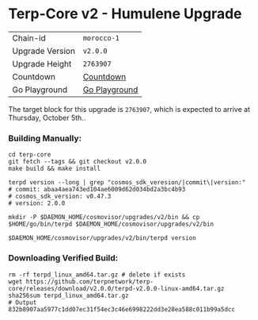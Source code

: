 # Terp-Core v2 - Humulene Upgrade

|                 |                                                              |
|-----------------|--------------------------------------------------------------|
| Chain-id        | `morocco-1`                                                |
| Upgrade Version | `v2.0.0`                                        |
| Upgrade Height  | `2763907`                                              |
| Countdown       | [Countdown](https://ping.pub/terp/block/2763907)                                             |
| Go Playground  | [Go Playground](https://go.dev/play/p/eGgZugedEoA)                                             |



The target block for this upgrade is `2763907`, which is expected to arrive at Thursday, October 5th.. 

### Building Manually:
```
cd terp-core
git fetch --tags && git checkout v2.0.0 
make build && make install 

terpd version --long | grep "cosmos_sdk_veresion/|commit\|version:"
# commit: abaa4aea743ed104ae6009d62d034bd2a3bc4b93
# cosmos_sdk_version: v0.47.3
# version: 2.0.0

mkdir -P $DAEMON_HOME/cosmovisor/upgrades/v2/bin && cp $HOME/go/bin/terpd $DAEMON_HOME/cosmovisor/upgrades/v2/bin 

$DAEMON_HOME/cosmovisor/upgrades/v2/bin/terpd version
```
### Downloading Verified Build:
```
rm -rf terpd_linux_amd64.tar.gz # delete if exists
wget https://github.com/terpnetwork/terp-core/releases/download/v2.0.0/terpd-v2.0.0-linux-amd64.tar.gz
sha256sum terpd_linux_amd64.tar.gz 
# Output 832b8907aa5977c1dd07ec31f54ec3c46e6998222dd3e28ea588c011b99a5dcc
```